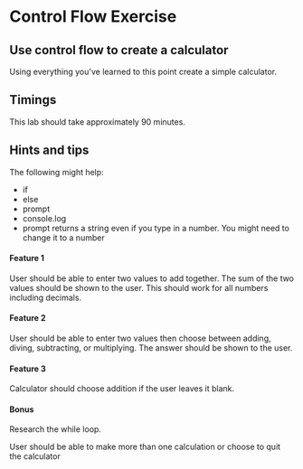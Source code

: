 # Control Flow Exercise

## Use control flow to create a calculator

Using everything you've learned to this point create a simple calculator.

## Timings

This lab should take approximately 90 minutes.

## Hints and tips

The following might help:

* if
* else
* prompt
* console.log
* prompt returns a string even if you type in a number. You might need to change it to a number

#### Feature 1

User should be able to enter two values to add together. The sum of the two values should be shown to the user. This should work for all numbers including decimals.

#### Feature 2

User should be able to enter two values then choose between adding, diving, subtracting, or multiplying. The answer should be shown to the user.

#### Feature 3

Calculator should choose addition if the user leaves it blank.

#### Bonus

Research the while loop.

User should be able to make more than one calculation or choose to quit the calculator
